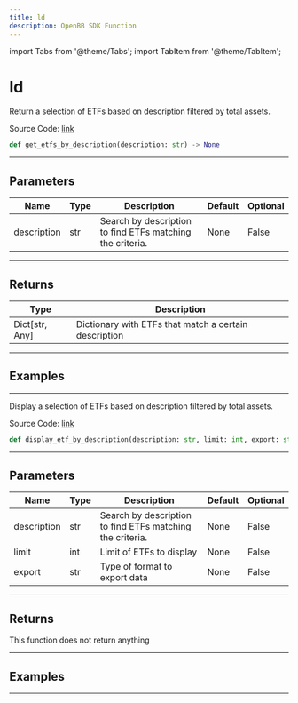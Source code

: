 ```yaml
---
title: ld
description: OpenBB SDK Function
---
```


import Tabs from '@theme/Tabs';
import TabItem from '@theme/TabItem';

# ld

<Tabs>
<TabItem value="model" label="Model" default>

Return a selection of ETFs based on description filtered by total assets.

Source Code: [link](https://github.com/OpenBB-finance/OpenBBTerminal/tree/main/openbb_terminal/etf/financedatabase_model.py#L35)

```python
def get_etfs_by_description(description: str) -> None
```
---

## Parameters

| Name | Type | Description | Default | Optional |
| ---- | ---- | ----------- | ------- | -------- |
| description | str | Search by description to find ETFs matching the criteria. | None | False |

---

## Returns

| Type | Description |
| ---- | ----------- |
| Dict[str, Any] | Dictionary with ETFs that match a certain description |

---

## Examples

---



</TabItem>
<TabItem value="view" label="View">

Display a selection of ETFs based on description filtered by total assets.

Source Code: [link](https://github.com/OpenBB-finance/OpenBBTerminal/tree/main/openbb_terminal/etf/financedatabase_view.py#L56)

```python
def display_etf_by_description(description: str, limit: int, export: str) -> None
```
---

## Parameters

| Name | Type | Description | Default | Optional |
| ---- | ---- | ----------- | ------- | -------- |
| description | str | Search by description to find ETFs matching the criteria. | None | False |
| limit | int | Limit of ETFs to display | None | False |
| export | str | Type of format to export data | None | False |

---

## Returns

This function does not return anything

---

## Examples

---



</TabItem>
</Tabs>